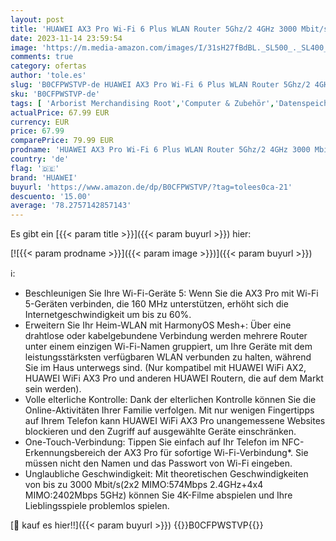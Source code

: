 ```yaml
---
layout: post
title: 'HUAWEI AX3 Pro Wi-Fi 6 Plus WLAN Router 5Ghz/2 4GHz 3000 Mbit/s  Visualisierte WLAN-Diagnose  One-Touch-Verbindung  Gaming Router  4 Gigabit WAN/LAN Ports  Kindersicherung  HarmonyOS Mesh+ MU-MIMO'
date: 2023-11-14 23:59:54
image: 'https://m.media-amazon.com/images/I/31sH27fBdBL._SL500_._SL400_.jpg'
comments: true
category: ofertas
author: 'tole.es'
slug: 'B0CFPWSTVP-de HUAWEI AX3 Pro Wi-Fi 6 Plus WLAN Router 5Ghz/2 4GHz 3000...'
sku: 'B0CFPWSTVP-de'
tags: [ 'Arborist Merchandising Root','Computer & Zubehör','Datenspeicher & Netzwerk','IT-Zubehör','Netzwerkgeräte','Router','Self Service','Special Features Stores','Stores','e26659c6-d1cd-45cb-800b-2f9b432b8572_0','e26659c6-d1cd-45cb-800b-2f9b432b8572_7201','huawei','🇩🇪', ]
actualPrice: 67.99 EUR
currency: EUR
price: 67.99
comparePrice: 79.99 EUR
prodname: 'HUAWEI AX3 Pro Wi-Fi 6 Plus WLAN Router 5Ghz/2 4GHz 3000 Mbit/s  Visualisierte WLAN-Diagnose  One-Touch-Verbindung  Gaming Router  4 Gigabit WAN/LAN Ports  Kindersicherung  HarmonyOS Mesh+ MU-MIMO'
country: 'de'
flag: '🇩🇪'
brand: 'HUAWEI'
buyurl: 'https://www.amazon.de/dp/B0CFPWSTVP/?tag=tolees0ca-21'
descuento: '15.00'
average: '78.2757142857143'
---
```


Es gibt ein [{{< param title >}}]({{< param buyurl >}}) hier:

[![{{< param prodname >}}]({{< param image >}})]({{< param buyurl >}})

ℹ️:

- Beschleunigen Sie Ihre Wi-Fi-Geräte 5: Wenn Sie die AX3 Pro mit Wi-Fi 5-Geräten verbinden, die 160 MHz unterstützen, erhöht sich die Internetgeschwindigkeit um bis zu 60%.
- Erweitern Sie Ihr Heim-WLAN mit HarmonyOS Mesh+: Über eine drahtlose oder kabelgebundene Verbindung werden mehrere Router unter einem einzigen Wi-Fi-Namen gruppiert, um Ihre Geräte mit dem leistungsstärksten verfügbaren WLAN verbunden zu halten, während Sie im Haus unterwegs sind. (Nur kompatibel mit HUAWEI WiFi AX2, HUAWEI WiFi AX3 Pro und anderen HUAWEI Routern, die auf dem Markt sein werden).
- Volle elterliche Kontrolle: Dank der elterlichen Kontrolle können Sie die Online-Aktivitäten Ihrer Familie verfolgen. Mit nur wenigen Fingertipps auf Ihrem Telefon kann HUAWEI WiFi AX3 Pro unangemessene Websites blockieren und den Zugriff auf ausgewählte Geräte einschränken.
- One-Touch-Verbindung: Tippen Sie einfach auf Ihr Telefon im NFC-Erkennungsbereich der AX3 Pro für sofortige Wi-Fi-Verbindung*. Sie müssen nicht den Namen und das Passwort von Wi-Fi eingeben.
- Unglaubliche Geschwindigkeit: Mit theoretischen Geschwindigkeiten von bis zu 3000 Mbit/s(2x2 MIMO:574Mbps 2.4GHz+4x4 MIMO:2402Mbps 5GHz) können Sie 4K-Filme abspielen und Ihre Lieblingsspiele problemlos spielen.

[🛒 kauf es hier!!]({{< param buyurl >}})
{{<world>}}B0CFPWSTVP{{</world>}}
